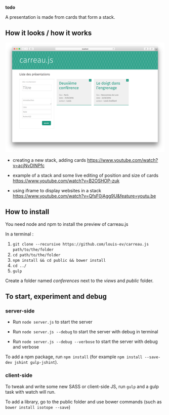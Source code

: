 **todo**

A presentation is made from cards that form a stack.

## How it looks / how it works

[![Video demo of carreau.js](screenshot.png)](https://www.youtube.com/watch?v=ANm2Vu5Gr58)

* creating a new stack, adding cards https://www.youtube.com/watch?v=acjNvDlNPfc

* example of a stack and some live editing of position and size of cards https://www.youtube.com/watch?v=B2OSHOP-zuk

* using iframe to display websites in a stack https://www.youtube.com/watch?v=QfsF0jAgg9U&feature=youtu.be

## How to install

You need node and npm to install the preview of carreau.js

In a terminal : 

1. `git clone --recursive https://github.com/louis-ev/carreau.js path/to/the/folder`
2. `cd path/to/the/folder`
3. `npm install && cd public && bower install`
4. `cd ../`
5. `gulp`

Create a folder named *conferences* next to the *views* and *public* folder.

## To start, experiment and debug

### server-side

* Run `node server.js` to start the server

* Run `node server.js --debug` to start the server with debug in terminal

* Run `node server.js --debug --verbose` to start the server with debug and verbose

To add a npm package, run `npm install` (for example `npm install --save-dev jshint gulp-jshint`).

### client-side

To tweak and write some new SASS or client-side JS, run `gulp` and a gulp task with watch will run.

To add a library, go to the public folder and use bower commands (such as `bower install isotope --save`)
